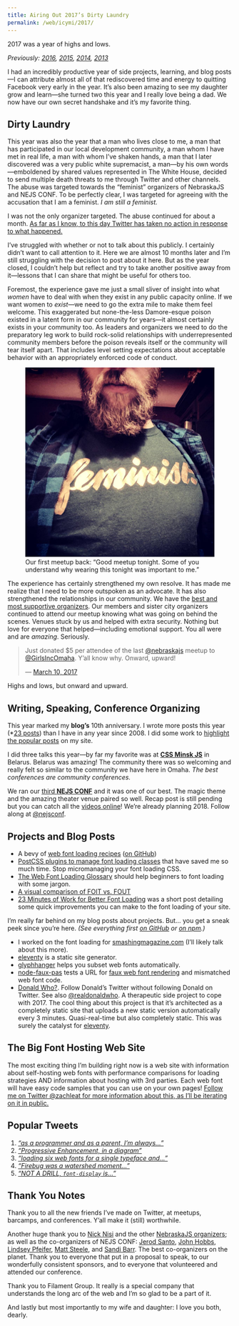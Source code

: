 ```yaml
---
title: Airing Out 2017’s Dirty Laundry
permalink: /web/icymi/2017/
---
```


2017 was a year of highs and lows.

_Previously: [2016](/web/icymi/2016/), [2015](/web/icymi/2015/), [2014](/web/icymi/2014/), [2013](/web/icymi/2013/)_

I had an incredibly productive year of side projects, learning, and blog posts—I can attribute almost all of that rediscovered time and energy to quitting Facebook very early in the year. It’s also been amazing to see my daughter grow and learn—she turned two this year and I really love being a dad. We now have our own secret handshake and it’s my favorite thing.

## Dirty Laundry

This year was also the year that a man who lives close to me, a man that has participated in our local development community, a man whom I have met in real life, a man with whom I’ve shaken hands, a man that I later discovered was a very public white supremacist, a man—by his own words—emboldened by shared values represented in The White House, decided to send multiple death threats to me through Twitter and other channels. The abuse was targeted towards the “feminist” organizers of NebraskaJS and NEJS CONF. To be perfectly clear, I was targeted for agreeing with the accusation that I am a feminist. _I am still a feminist._

I was not the only organizer targeted. The abuse continued for about a month. [As far as I know, to this day Twitter has taken no action in response to what happened.](https://medium.com/@no_violation_of_twitter_rules/abuse-98002aaf35d8)

I’ve struggled with whether or not to talk about this publicly. I certainly didn’t want to call attention to it. Here we are almost 10 months later and I’m still struggling with the decision to post about it here. But as the year closed, I couldn’t help but reflect and try to take another positive away from it—lessons that I can share that might be useful for others too.

Foremost, the experience gave me just a small sliver of insight into what _women_ have to deal with when they exist in any public capacity online. If we want women to _exist_—we need to go the extra mile to make them feel welcome. This exaggerated but none-the-less Damore-esque poison existed in a latent form in our community for years—it almost certainly exists in your community too. As leaders and organizers we need to do the preparatory leg work to build rock-solid relationships with underrepresented community members before the poison reveals itself or the community will tear itself apart. That includes level setting expectations about acceptable behavior with an appropriately enforced code of conduct.

<figure>
	<img src="/web/img/posts/2017-icymi/feminist.jpg">
	<figcaption>Our first meetup back: “Good meetup tonight. Some of you understand why wearing this tonight was important to me.”</figcaption>
</figure>

The experience has certainly strengthened my own resolve. It has made me realize that I need to be more outspoken as an advocate. It has also strengthened the relationships in our community. We have the [best and most supportive organizers](https://twitter.com/zachleat/status/913059626018623488). Our members and sister city organizers continued to attend our meetup knowing what was going on behind the scenes. Venues stuck by us and helped with extra security. Nothing but love for everyone that helped—including emotional support. You all were and are _amazing_. Seriously.

<blockquote><p>Just donated $5 per attendee of the last <a href="https://twitter.com/nebraskajs">@nebraskajs</a> meetup to <a href="https://twitter.com/GirlsIncOmaha">@GirlsIncOmaha</a>. Y’all know why. Onward, upward!</p>&mdash; <a href="https://twitter.com/zachleat/status/840223670110949376?ref_src=twsrc%5Etfw">March 10, 2017</a></blockquote>

Highs and lows, but onward and upward.

## Writing, Speaking, Conference Organizing

This year marked my **blog’s** 10th anniversary. I wrote more posts this year (\*[23 posts](/web/#2017)) than I have in any year since 2008. I did some work to [highlight the popular posts](/web/best-of/) on my site.

I did three talks this year—by far my favorite was at [**CSS Minsk JS**](http://css-minsk-js.by/) in Belarus. Belarus was amazing! The community there was so welcoming and really felt so similar to the community we have here in Omaha. _The best conferences are community conferences._

We ran our [third **NEJS CONF**](https://2017.nejsconf.com/) and it was one of our best. The magic theme and the amazing theater venue paired so well. Recap post is still pending but you can catch all the [videos online](https://www.youtube.com/watch?v=WrbdNhPhkMM&list=PLzcPHbGhqFeQAcdDNaaCLYeahx_223tzR)! We’re already planning 2018. Follow along at [@nejsconf](https://twitter.com/nejsconf).

## Projects and Blog Posts

* A bevy of [web font loading recipes](/web/recipes/) ([on GitHub](https://github.com/zachleat/web-font-loading-recipes))
* [PostCSS plugins to manage font loading classes](/web/font-loading-classes/) that have saved me so much time. Stop micromanaging your font loading CSS.
* [The Web Font Loading Glossary](/web/webfont-glossary/) should help beginners to font loading with some jargon.
* [A visual comparison of FOIT vs. FOUT](/web/fout-vs-foit/)
* [23 Minutes of Work for Better Font Loading](/web/23-minutes/) was a short post detailing some quick improvements you can make to the font loading of your site.

I’m really far behind on my blog posts about projects. But… you get a sneak peek since you’re here. _(See everything first [on GitHub](https://github.com/zachleat/) or [on npm](https://www.npmjs.com/~zachleat).)_

* I worked on the font loading for [smashingmagazine.com](https://www.smashingmagazine.com/) (I’ll likely talk about this more).
* [eleventy](https://github.com/zachleat/eleventy) is a static site generator.
* [glyphhanger](https://github.com/zachleat/glyphhanger) helps you subset web fonts automatically.
* [node-faux-pas](https://github.com/filamentgroup/node-faux-pas) tests a URL for [faux web font rendering](/web/webfont-glossary/#font-synthesis) and mismatched web font code.
* [Donald Who?](http://donald-who.com/). Follow Donald’s Twitter without following Donald on Twitter. See also [@realdonaldwho](https://twitter.com/realdonaldwho). A therapeutic side project to cope with 2017. The cool thing about this project is that it’s architected as a completely static site that uploads a new static version automatically every 3 minutes. Quasi-real-time but also completely static. This was surely the catalyst for [eleventy](https://github.com/zachleat/eleventy).

## The Big Font Hosting Web Site

The most exciting thing I’m building right now is a web site with information about self-hosting web fonts with performance comparisons for loading strategies AND information about hosting with 3rd parties. Each web font will have easy code samples that you can use on your own pages! [Follow me on Twitter @zachleat for more information about this, as I’ll be iterating on it in public.](https://twitter.com/zachleat/status/946385112526217216)

## Popular Tweets

1. [_“as a programmer and as a parent, I’m always…”_](https://twitter.com/zachleat/status/905054076408393729)
2. [_“Progressive Enhancement, in a diagram”_](https://twitter.com/zachleat/status/875730854907179008)
3. [_“loading six web fonts for a single typeface and…”_](https://twitter.com/zachleat/status/910548190214213632)
4. [_“Firebug was a watershed moment…”_](https://twitter.com/zachleat/status/923571836062982144)
5. [_“NOT A DRILL, `font-display` is…”_](https://twitter.com/zachleat/status/890242957386944516)

<!-- 
## NebraskaJS Membership

<table>
	<thead>
		<tr>
			<th>Year</th>
			<th>Membership</th>
			<th>Change</th>
		</tr>
	</thead>
	<tbody>
		<tr>
			<th>2009</th>
			<td>Founded</td>
			<td></td>
		</tr>
		<tr>
			<th>2012</th>
			<td>~220</td>
			<td></td>
		</tr>
		<tr>
			<th>2013</th>
			<td>419</td>
			<td><em class="better">(+199)</em></td>
		</tr>
		<tr>
			<th>2014</th>
			<td>606</td>
			<td><em class="better">(+187)</em></td>
		</tr>
		<tr>
			<th>2015</th>
			<td>920</td>
			<td><em class="better">(+314)</em></td>
		</tr>
		<tr>
			<th>2016</th>
			<td>1127</td>
			<td><em class="better">(+207)</em></td>
		</tr>
		<tr>
			<th>2017</th>
			<td>1318</td>
			<td><em class="better">(+191)</em></td>
		</tr>
	</tbody>
</table>
-->

## Thank You Notes

Thank you to all the new friends I’ve made on Twitter, at meetups, barcamps, and conferences. Y’all make it (still) worthwhile.

Another huge thank you to [Nick Nisi](https://twitter.com/nicknisi) and the other [NebraskaJS organizers](https://www.meetup.com/nebraskajs/members/?op=leaders); as well as the co-organizers of NEJS CONF: [Jerod Santo](https://twitter.com/jerodsanto), [John Hobbs](https://twitter.com/jmhobbs), [Lindsey Pfeifer](https://twitter.com/l_pfeifer18), [Matt Steele](https://twitter.com/mattdsteele), and [Sandi Barr](https://twitter.com/sandikbarr). The best co-organizers on the planet. Thank you to everyone that put in a proposal to speak, to our wonderfully consistent sponsors, and to everyone that volunteered and attended our conference.

Thank you to Filament Group. It really is a special company that understands the long arc of the web and I’m so glad to be a part of it.

And lastly but most importantly to my wife and daughter: I love you both, dearly.
